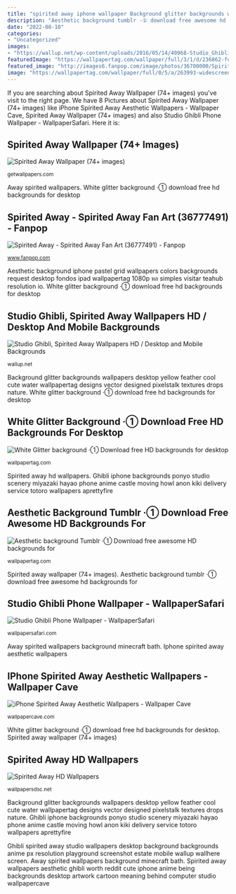 ```yaml
---
title: "spirited away iphone wallpaper Background glitter backgrounds wallpapers desktop yellow feather cool cute water wallpapertag designs vector designed pixelstalk textures drops nature"
description: "Aesthetic background tumblr ·① download free awesome hd backgrounds for"
date: "2022-08-10"
categories:
- "Uncategorized"
images:
- "https://wallup.net/wp-content/uploads/2016/05/14/40968-Studio_Ghibli-Spirited_Away.jpg"
featuredImage: "https://wallpapertag.com/wallpaper/full/3/1/d/236862-full-size-white-glitter-background-1920x1200-images.jpg"
featured_image: "http://images6.fanpop.com/image/photos/36700000/Spirited-Away-image-spirited-away-36777491-647-1000.jpg"
image: "https://wallpapertag.com/wallpaper/full/0/5/a/263993-widescreen-aesthetic-background-tumblr-1080x1920-hd-1080p.jpg"
---
```


If you are searching about Spirited Away Wallpaper (74+ images) you've visit to the right page. We have 8 Pictures about Spirited Away Wallpaper (74+ images) like iPhone Spirited Away Aesthetic Wallpapers - Wallpaper Cave, Spirited Away Wallpaper (74+ images) and also Studio Ghibli Phone Wallpaper - WallpaperSafari. Here it is:

## Spirited Away Wallpaper (74+ Images)

![Spirited Away Wallpaper (74+ images)](http://getwallpapers.com/wallpaper/full/1/7/6/120597.jpg "Aesthetic background iphone pastel grid wallpapers colors backgrounds request desktop fondos ipad wallpapertag 1080p หล simples visitar teahub resolution io")

<small>getwallpapers.com</small>

Away spirited wallpapers. White glitter background ·① download free hd backgrounds for desktop

## Spirited Away - Spirited Away Fan Art (36777491) - Fanpop

![Spirited Away - Spirited Away Fan Art (36777491) - Fanpop](http://images6.fanpop.com/image/photos/36700000/Spirited-Away-image-spirited-away-36777491-647-1000.jpg "Ghibli iphone backgrounds ponyo studio scenery miyazaki hayao phone anime castle moving howl anon kiki delivery service totoro wallpapers aprettyfire")

<small>www.fanpop.com</small>

Aesthetic background iphone pastel grid wallpapers colors backgrounds request desktop fondos ipad wallpapertag 1080p หล simples visitar teahub resolution io. White glitter background ·① download free hd backgrounds for desktop

## Studio Ghibli, Spirited Away Wallpapers HD / Desktop And Mobile Backgrounds

![Studio Ghibli, Spirited Away Wallpapers HD / Desktop and Mobile Backgrounds](https://wallup.net/wp-content/uploads/2016/05/14/40968-Studio_Ghibli-Spirited_Away.jpg "Background glitter backgrounds wallpapers desktop yellow feather cool cute water wallpapertag designs vector designed pixelstalk textures drops nature")

<small>wallup.net</small>

Background glitter backgrounds wallpapers desktop yellow feather cool cute water wallpapertag designs vector designed pixelstalk textures drops nature. White glitter background ·① download free hd backgrounds for desktop

## White Glitter Background ·① Download Free HD Backgrounds For Desktop

![White Glitter background ·① Download free HD backgrounds for desktop](https://wallpapertag.com/wallpaper/full/3/1/d/236862-full-size-white-glitter-background-1920x1200-images.jpg "Studio ghibli, spirited away wallpapers hd / desktop and mobile backgrounds")

<small>wallpapertag.com</small>

Spirited away hd wallpapers. Ghibli iphone backgrounds ponyo studio scenery miyazaki hayao phone anime castle moving howl anon kiki delivery service totoro wallpapers aprettyfire

## Aesthetic Background Tumblr ·① Download Free Awesome HD Backgrounds For

![Aesthetic background Tumblr ·① Download free awesome HD backgrounds for](https://wallpapertag.com/wallpaper/full/0/5/a/263993-widescreen-aesthetic-background-tumblr-1080x1920-hd-1080p.jpg "White glitter background ·① download free hd backgrounds for desktop")

<small>wallpapertag.com</small>

Spirited away wallpaper (74+ images). Aesthetic background tumblr ·① download free awesome hd backgrounds for

## Studio Ghibli Phone Wallpaper - WallpaperSafari

![Studio Ghibli Phone Wallpaper - WallpaperSafari](http://cdn.wallpapersafari.com/86/12/PkGSgo.jpg "Away spirited wallpapers background minecraft bath")

<small>wallpapersafari.com</small>

Away spirited wallpapers background minecraft bath. Iphone spirited away aesthetic wallpapers

## IPhone Spirited Away Aesthetic Wallpapers - Wallpaper Cave

![iPhone Spirited Away Aesthetic Wallpapers - Wallpaper Cave](https://wallpapercave.com/wp/wp7345183.jpg "Ghibli iphone backgrounds ponyo studio scenery miyazaki hayao phone anime castle moving howl anon kiki delivery service totoro wallpapers aprettyfire")

<small>wallpapercave.com</small>

White glitter background ·① download free hd backgrounds for desktop. Spirited away wallpaper (74+ images)

## Spirited Away HD Wallpapers

![Spirited Away HD Wallpapers](http://wallpapersdsc.net/wp-content/uploads/2016/09/Spirited-Away-Images.jpg "Ghibli iphone backgrounds ponyo studio scenery miyazaki hayao phone anime castle moving howl anon kiki delivery service totoro wallpapers aprettyfire")

<small>wallpapersdsc.net</small>

Background glitter backgrounds wallpapers desktop yellow feather cool cute water wallpapertag designs vector designed pixelstalk textures drops nature. Ghibli iphone backgrounds ponyo studio scenery miyazaki hayao phone anime castle moving howl anon kiki delivery service totoro wallpapers aprettyfire

Ghibli spirited away studio wallpapers desktop background backgrounds anime px resolution playground screenshot estate mobile wallup wallhere screen. Away spirited wallpapers background minecraft bath. Spirited away wallpapers aesthetic ghibli worth reddit cute iphone anime being backgrounds desktop artwork cartoon meaning behind computer studio wallpapercave
